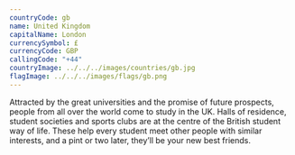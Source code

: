 ```yaml
---
countryCode: gb
name: United Kingdom
capitalName: London
currencySymbol: £
currencyCode: GBP
callingCode: "+44"
countryImage: ../../../images/countries/gb.jpg
flagImage: ../../../images/flags/gb.png
---
```


Attracted by the great universities and the promise of future prospects, people from all over the world come to study in the UK. Halls of residence, student societies and sports clubs are at the centre of the British student way of life. These help every student meet other people with similar interests, and a pint or two later, they’ll be your new best friends.

